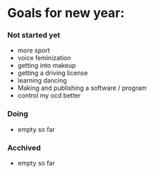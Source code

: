 # Goals for new year:

### Not started yet

+ more sport
+ voice feminization
+ getting into makeup 
+ getting a driving license 
+ learning dancing 
+ Making and publishing a software / program 
+ control my ocd better

### Doing

+ empty so far

### Acchived

+ empty so far 
